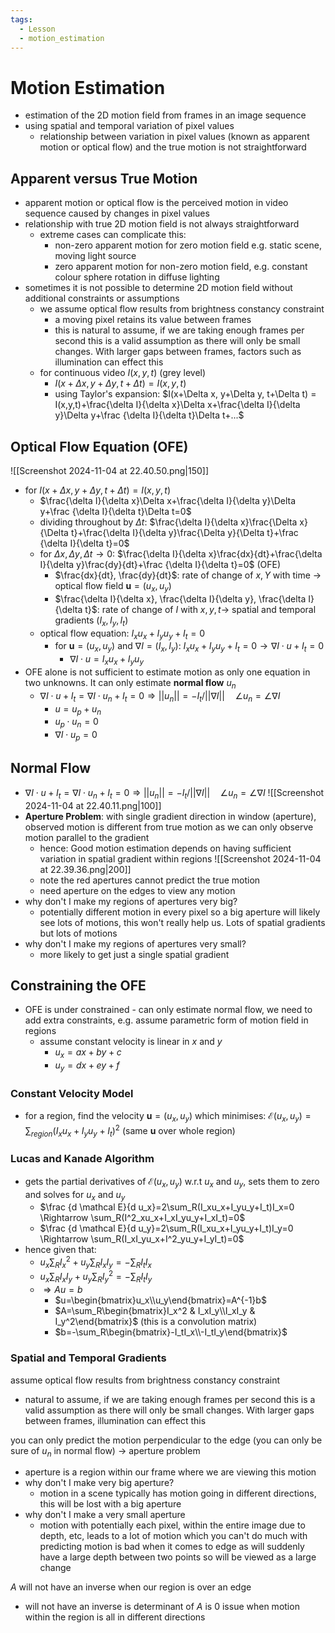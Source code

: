 ```yaml
---
tags:
  - Lesson
  - motion_estimation
---
```

# Motion Estimation
- estimation of the 2D motion field from frames in an image sequence
- using spatial and temporal variation of pixel values
	- relationship between variation in pixel values (known as apparent motion or optical flow) and the true motion is not straightforward
## Apparent versus True Motion
- apparent motion or optical flow is the perceived motion in video sequence caused by changes in pixel values
- relationship with true 2D motion field is not always straightforward
	- extreme cases can complicate this:
		- non-zero apparent motion for zero motion field e.g. static scene, moving light source
		- zero apparent motion for non-zero motion field, e.g. constant colour sphere rotation in diffuse lighting
- sometimes it is not possible to determine 2D motion field without additional constraints or assumptions
	- we assume optical flow results from brightness constancy constraint
		- a moving pixel retains its value between frames
		- this is natural to assume, if we are taking enough frames per second this is a valid assumption as there will only be small changes. With larger gaps between frames, factors such as illumination can effect this
	- for continuous video $I(x,y,t)$ (grey level)
		- $I(x+\Delta x, y+\Delta y, t+\Delta t) = I(x,y,t)$ 
		- using Taylor's expansion: $I(x+\Delta x, y+\Delta y, t+\Delta t) = I(x,y,t)+\frac{\delta I}{\delta x}\Delta x+\frac{\delta I}{\delta y}\Delta y+\frac {\delta I}{\delta t}\Delta t+...$
## Optical Flow Equation (OFE)
![[Screenshot 2024-11-04 at 22.40.50.png|150]]
- for $I(x+\Delta x, y+\Delta y, t+\Delta t) = I(x,y,t)$ 
	- $\frac{\delta I}{\delta x}\Delta x+\frac{\delta I}{\delta y}\Delta y+\frac {\delta I}{\delta t}\Delta t=0$
	- dividing throughout by $\Delta t$: $\frac{\delta I}{\delta x}\frac{\Delta x}{\Delta t}+\frac{\delta I}{\delta y}\frac{\Delta y}{\Delta t}+\frac {\delta I}{\delta t}=0$
	- for $\Delta x, \Delta y, \Delta t \rightarrow 0$: $\frac{\delta I}{\delta x}\frac{dx}{dt}+\frac{\delta I}{\delta y}\frac{dy}{dt}+\frac {\delta I}{\delta t}=0$ (OFE)
		- $\frac{dx}{dt}, \frac{dy}{dt}$: rate of change of $x,Y$ with time $\rightarrow$ optical flow field $\boldsymbol u = (u_x, u_y)$
		- $\frac{\delta I}{\delta x}, \frac{\delta I}{\delta y}, \frac{\delta I}{\delta t}$: rate of change of $I$ with $x,y,t \rightarrow$ spatial and temporal gradients $(I_x,I_y,I_t)$
	- optical flow equation: $I_xu_x+I_yu_y+I_t=0$
		- for $\boldsymbol u=(u_x,u_y)$ and $\nabla I=(I_x,I_y)$: $I_xu_x+I_yu_y+I_t=0\rightarrow \nabla I\cdot u+I_t=0$
			- $\nabla I\cdot u=I_xu_x+I_yu_y$ 
- OFE alone is not sufficient to estimate motion as only one equation in two unknowns. It can only estimate **normal flow** $u_n$ 
	- $\nabla I\cdot u+I_t=\nabla I\cdot u_n+I_t=0 \Rightarrow ||u_n||=-I_t/||\nabla I|| \quad \angle u_n = \angle \nabla I$ 
		- $u=u_p+u_n$
		- $u_p\cdot u_n = 0$
		- $\nabla I\cdot u_p=0$
## Normal Flow
- $\nabla I\cdot u+I_t=\nabla I\cdot u_n+I_t=0 \Rightarrow ||u_n||=-I_t/||\nabla I|| \quad \angle u_n = \angle \nabla I$ 
![[Screenshot 2024-11-04 at 22.40.11.png|100]]
- **Aperture Problem**: with single gradient direction in window (aperture), observed motion is different from true motion as we can only observe motion parallel to the gradient
	- hence: Good motion estimation depends on having sufficient variation in spatial gradient within regions
		![[Screenshot 2024-11-04 at 22.39.36.png|200]]
	- note the red apertures cannot predict the true motion
	- need aperture on the edges to view any motion
- why don't I make my regions of apertures very big?
	- potentially different motion in every pixel so a big aperture will likely see lots of motions, this won't really help us. Lots of spatial gradients but lots of motions
- why don't I make my regions of apertures very small?
	- more likely to get just a single spatial gradient
## Constraining the OFE
- OFE is under constrained - can only estimate normal flow, we need to add extra constraints, e.g. assume parametric form of motion field in regions
	- assume constant velocity is linear in $x$ and $y$
		- $u_x=ax+by+c$
		- $u_y=dx+ey+f$
### Constant Velocity Model
- for a region, find the velocity $\boldsymbol u=(u_x,u_y)$ which minimises: $\mathcal E(u_x,u_y)=\sum_{region}(I_xu_x+I_yu_y+I_t)^2$ (same $\boldsymbol u$ over whole region)
### Lucas and Kanade Algorithm
- gets the partial derivatives of $\mathcal E(u_x,u_y)$ w.r.t $u_x$ and $u_y$, sets them to zero and solves for $u_x$ and $u_y$
	- $\frac {d \mathcal E}{d u_x}=2\sum_R(I_xu_x+I_yu_y+I_t)I_x=0 \Rightarrow \sum_R(I^2_xu_x+I_xI_yu_y+I_xI_t)=0$
	- $\frac {d \mathcal E}{d u_y}=2\sum_R(I_xu_x+I_yu_y+I_t)I_y=0 \Rightarrow \sum_R(I_xI_yu_x+I^2_yu_y+I_yI_t)=0$
- hence given that:
	- $u_x\sum_RI_x^2+u_y\sum_RI_xI_y=-\sum_RI_tI_x$
	- $u_x\sum_RI_xI_y+u_y\sum_RI_y^2=-\sum_RI_tI_y$
	- $\Rightarrow Au = b$
		- $u=\begin{bmatrix}u_x\\u_y\end{bmatrix}=A^{-1}b$
		- $A=\sum_R\begin{bmatrix}I_x^2 & I_xI_y\\I_xI_y & I_y^2\end{bmatrix}$ (this is a convolution matrix)
		- $b=-\sum_R\begin{bmatrix}-I_tI_x\\-I_tI_y\end{bmatrix}$
### Spatial and Temporal Gradients







assume optical flow results from brightness constancy constraint
- natural to assume, if we are taking enough frames per second this is a valid assumption as there will only be small changes. With larger gaps between frames, illumination can effect this

you can only predict the motion perpendicular to the edge (you can only be sure of $u_n$ in normal flow) $\rightarrow$ aperture problem
- aperture is a region within our frame where we are viewing this motion
- why don't I make very big aperture?
	- motion in a scene typically has motion going in different directions, this will be lost with a big aperture
- why don't I make a very small aperture
	- motion with potentially each pixel, within the entire image due to depth, etc, leads to a lot of motion which you can't do much with
predicting motion is bad when it comes to edge as will suddenly have a large depth between two points so will be viewed as a large change

$A$ will not have an inverse when our region is over an edge
- will not have an inverse is determinant of $A$ is $0$ 
issue when motion within the region is all in different directions